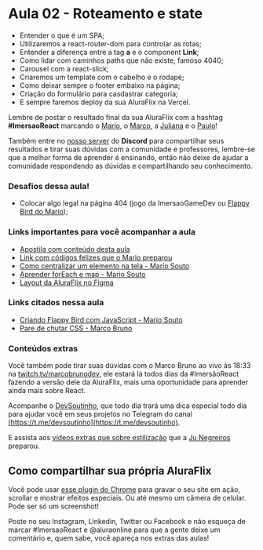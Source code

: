 # Aula 02 - Roteamento e state

- Entender o que é um SPA;
- Utilizaremos a react-router-dom para controlar as rotas;
- Entender a diferença entre a tag **a** e o component **Link**;
- Como lidar com caminhos paths que não existe, famoso 4040;
- Carousel com a react-slick;
- Criaremos um template com o cabelho e o rodapé;
- Como deixar sempre o footer embaixo na página;
- Criação do formulário para casdastrar categoria;
- E sempre faremos deploy da sua AluraFlix na Vercel.

Lembre de postar o resultado final da sua AluraFlix com a hashtag **#ImersaoReact** marcando o 
[Mario](https://twitter.com/omariosouto), o 
[Marco](https://twitter.com/marcobrunodev), a 
[Juliana](https://twitter.com/juunegreiros) e o 
[Paulo](https://twitter.com/paulo_caelum)!

Também entre no [nosso server](https://discord.gg/rG2zBzQ) do **Discord** para compartilhar seus resultados e tirar suas 
dúvidas com a comunidade e professores, lembre-se que a melhor forma de aprender é ensinando, então não deixe de ajudar a 
comunidade respondendo as dúvidas e compartilhando seu conhecimento.

### Desafios dessa aula!

- Colocar algo legal na página 404 (jogo da ImersaoGameDev ou [Flappy Bird do Mario](https://www.youtube.com/watch?v=jOAU81jdi-c&list=PLTcmLKdIkOWmeNferJ292VYKBXydGeDej));

### Links importantes para você acompanhar a aula

- [Apostila com conteúdo desta aula](https://drive.google.com/file/d/1Y6W-rGJgKYek2kRjIqg9Pn-gWPv4KcGO/view?usp=sharing)
- [Link com códigos felizes que o Mario preparou](https://gist.github.com/omariosouto/5a3cb806f5be71cfc52909bca0eaa634)
- [Como centralizar um elemento na tela - Mario Souto](https://www.youtube.com/watch?v=Cu-HP-gvggg)
- [Aprender forEach e map - Mario Souto](https://www.youtube.com/watch?v=JbzcLKiTThk)
- [Layout da AluraFlix no Figma](https://www.figma.com/file/rh7zm3wAz3SomVwby1iQYV/AluraFlix?node-id=181%3A10)

### Links citados nessa aula
- [Criando Flappy Bird com JavaScript - Mario Souto](https://www.youtube.com/watch?v=jOAU81jdi-c&list=PLTcmLKdIkOWmeNferJ292VYKBXydGeDej)
- [Pare de chutar CSS - Marco Bruno](https://www.youtube.com/watch?v=5PS6ku8NzIE&list=PLirko8T4cEmx5eBb1-9j6T6Gl4aBtZ_5x)

### Conteúdos extras

Você também pode tirar suas dúvidas com o Marco Bruno ao vivo às 18:33 na [twitch.tv/marcobrunodev](https://twitch.tv/marcobrunodev), ele estará lá todos dias da #ImersãoReact fazendo a versão dele da AluraFlix, mais uma oportunidade para aprender ainda mais sobre React.

Acompanhe o [DevSoutinho](https://youtube.com/c/DevSoutinho), que todo dia trará uma dica especial todo dia para ajudar você em seus projetos no Telegram do canal [https://t.me/devsoutinho](https://t.me/devsoutinho).

E assista aos [vídeos extras que sobre estilização](https://www.youtube.com/watch?v=nDxp3YEpR1E&list=PLbcp5RKTX5wNF34qxISyWY6kignmhBQRT) que a [Ju Negreiros](https://twitter.com/juunegreiros) preparou.

## Como compartilhar sua própria AluraFlix

Você pode usar [esse plugin do Chrome](https://chrome.google.com/webstore/detail/screencastify-screen-vide/mmeijimgabbpbgpdklnllpncmdofkcpn) para 
gravar o seu site em ação, scrollar e mostrar efeitos especiais. Ou até mesmo um câmera de celular. Pode ser só um screenshot!

Poste no seu Instagram, Linkedin, Twitter ou Facebook e não esqueça de marcar #ImersaoReact e @aluraonline para que a gente deixe 
um comentário e, quem sabe, você apareça nos extras das aulas!
